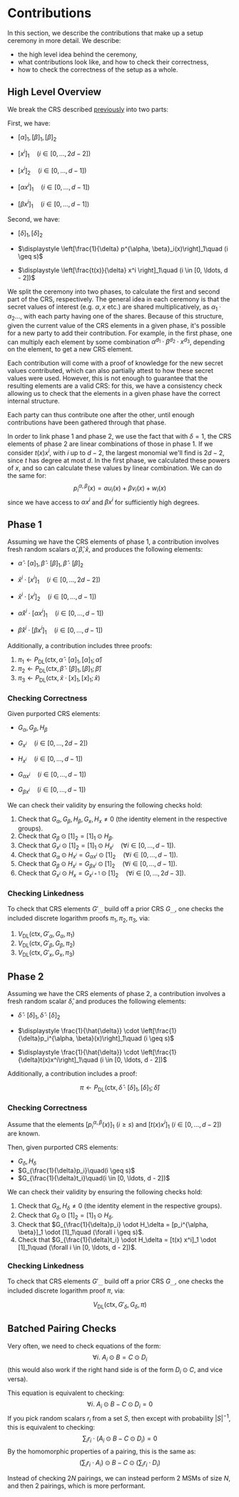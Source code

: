 # Contributions

In this section, we describe the contributions that make up a setup ceremony
in more detail.
We describe:
- the high level idea behind the ceremony,
- what contributions look like, and how to check their correctness,
- how to check the correctness of the setup as a whole.

## High Level Overview

We break the CRS described [previously](./groth16_recap.md) into two parts:

First, we have:

- $[\alpha]_1, [\beta]_1, [\beta]_2$

- $\displaystyle \left[x^i\right]_1\quad (i \in [0, \ldots, 2d - 2])$

- $\displaystyle \left[x^i\right]_2\quad (i \in [0, \ldots, d - 1])$

- $\displaystyle \left[\alpha x^i\right]_1\quad (i \in [0, \ldots, d - 1])$

- $\displaystyle \left[\beta x^i\right]_1\quad (i \in [0, \ldots, d - 1])$


Second, we have:

- $[\delta]_1, [\delta]_2$

- $\displaystyle \left[\frac{1}{\delta} p^{\alpha, \beta}_i(x)\right]_1\quad (i \geq s)$

- $\displaystyle \left[\frac{t(x)}{\delta} x^i \right]_1\quad (i \in [0, \ldots, d - 2])$

We split the ceremony into two phases, to calculate the first and second
part of the CRS, respectively.
The general idea in each ceremony is that the secret values of interest
(e.g. $\alpha, x$ etc.) are shared multiplicatively, as
$\alpha_1 \cdot \alpha_2 \ldots$, with each party having
one of the shares.
Because of this structure, given the current value of the CRS elements
in a given phase, it's possible for a new party to add their contribution.
For example, in the first phase, one can multiply each element
by some combination $\alpha^{d_1} \cdot \beta^{d_2} \cdot x^{d_3}$,
depending on the element,
to get a new CRS element.

Each contribution will come with a proof of knowledge for the new secret
values contributed, which can also partially attest to how these secret
values were used.
However, this is not enough to guarantee that the resulting elements
are a valid CRS: for this, we have a consistency check
allowing us to check that the elements in a given phase
have the correct internal structure.

Each party can thus contribute one after the other, until
enough contributions have been gathered through that phase.

In order to link phase 1 and phase 2,
we use the fact that with $\delta = 1$, the CRS elements of phase 2
are linear combinations of those in phase 1.
If we consider $t(x)x^i$, with $i$ up to $d - 2$,
the largest monomial we'll find is $2d - 2$, since $t$ has degree at most $d$.
In the first phase, we calculated these powers of $x$, and so can
calculate these values by linear combination.
We can do the same for:
$$
p_i^{\alpha, \beta}(x) = \alpha u_i(x) + \beta v_i(x) + w_i(x)
$$
since we have access to $\alpha x^i$ and $\beta x^i$ for sufficiently
high degrees.

## Phase 1

Assuming we have the CRS elements of phase 1, a contribution involves
fresh random scalars $\hat{\alpha}, \hat{\beta}, \hat{x}$, and produces
the following elements:

- $\hat{\alpha} \cdot [\alpha]_1, \hat{\beta} \cdot [\beta]_1, \hat{\beta} \cdot [\beta]_2$

- $\hat{x}^i \cdot [x^i]_1\quad (i \in [0, \ldots, 2d - 2])$
- $\hat{x}^i \cdot [x^i]_2\quad (i \in [0, \ldots, d - 1])$
- $\hat{\alpha}\hat{x}^i \cdot [\alpha x^i]_1\quad (i \in [0, \ldots, d - 1])$
- $\hat{\beta}\hat{x}^i \cdot [\beta x^i]_1\quad (i \in [0, \ldots, d - 1])$

Additionally, a contribution includes three proofs:

1. $\pi_1 \gets P_{\text{DL}}(\text{ctx}, \hat{\alpha} \cdot [\alpha]_1, [\alpha]_1; \hat{\alpha})$
2. $\pi_2 \gets P_{\text{DL}}(\text{ctx}, \hat{\beta} \cdot [\beta]_1, [\beta]_1; \hat{\beta})$
3. $\pi_3 \gets P_{\text{DL}}(\text{ctx}, \hat{x} \cdot [x]_1, [x]_1; \hat{x})$

### Checking Correctness

Given purported CRS elements:

- $G_{\alpha}, G_{\beta}, H_{\beta}$

- $G_{x^i}\quad (i \in [0, \ldots, 2d - 2])$

- $H_{x^i}\quad (i \in [0, \ldots, d - 1])$

- $\displaystyle G_{\alpha x^i}\quad (i \in [0, \ldots, d - 1])$

- $\displaystyle G_{\beta x^i}\quad (i \in [0, \ldots, d - 1])$

We can check their validity by ensuring the following checks hold:

1. Check that $G_\alpha, G_\beta, H_{\beta}, G_x, H_x \neq 0$ (the identity element in the respective groups).
2. Check that $G_\beta \odot [1]_2 = [1]_1 \odot H_\beta$.
3. Check that $G_{x^i} \odot [1]_2 = [1]_1 \odot H_{x^i} \quad (\forall i \in [0, \ldots, d - 1])$.
4. Check that $G_{\alpha} \odot H_{x^i} = G_{\alpha x^i} \odot [1]_2 \quad (\forall i \in [0, \ldots, d- 1])$.
5. Check that $G_{\beta} \odot H_{x^i} = G_{\beta x^i} \odot [1]_2 \quad (\forall i \in [0, \ldots, d- 1])$.
6. Check that $G_{x^i} \odot H_x = G_{x^{i + 1}} \odot [1]_2 \quad (\forall i \in [0, \ldots, 2d - 3])$.

### Checking Linkedness

To check that CRS elements $G'_{\ldots}$ build off a prior CRS $G_{\ldots}$,
one checks the included discrete logarithm proofs $\pi_1, \pi_2, \pi_3$, via:

1. $V_{\text{DL}}(\text{ctx}, G'_\alpha, G_\alpha, \pi_1)$
2. $V_{\text{DL}}(\text{ctx}, G'_\beta, G_\beta, \pi_2)$
3. $V_{\text{DL}}(\text{ctx}, G'_x, G_x, \pi_3)$

## Phase 2

Assuming we have the CRS elements of phase 2, a contribution involves
a fresh random scalar $\hat{\delta}$, and produces
the following elements:

- $\hat{\delta} \cdot [\delta]_1, \hat{\delta} \cdot [\delta]_2$

- $\displaystyle \frac{1}{\hat{\delta}} \cdot \left[\frac{1}{\delta}p_i^{\alpha, \beta}(x)\right]_1\quad (i \geq s)$

- $\displaystyle \frac{1}{\hat{\delta}} \cdot \left[\frac{1}{\delta}t(x)x^i\right]_1\quad (i \in [0, \ldots, d - 2])$

Additionally, a contribution includes a proof:

$$
\pi \gets P_{\text{DL}}(\text{ctx}, \hat{\delta} \cdot [\delta]_1, [\delta]_1; \hat{\delta})
$$

### Checking Correctness 

Assume that the elements $[p_i^{\alpha, \beta}(x)]_1\ (i \geq s)$ and $[t(x) x^i]_1\ (i \in [0, \ldots, d - 2])$ are known.

Then, given purported CRS elements:

- $G_\delta, H_\delta$
- $G_{\frac{1}{\delta}p_i}\quad(i \geq s)$
- $G_{\frac{1}{\delta}t_i}\quad(i \in [0, \ldots, d - 2])$

We can check their validity by ensuring the following checks hold:

1. Check that $G_\delta, H_\delta \neq 0$ (the identity element in the respective groups).
2. Check that $G_\delta \odot [1]_2 = [1]_1 \odot H_\delta$.
3. Check that $G_{\frac{1}{\delta}p_i} \odot H_\delta = [p_i^{\alpha, \beta}]_1 \odot [1]_1\quad (\forall i \geq s)$.
4. Check that $G_{\frac{1}{\delta}t_i} \odot H_\delta = [t(x) x^i]_1 \odot [1]_1\quad (\forall i \in [0, \ldots, d - 2])$.

### Checking Linkedness

To check that CRS elements $G'_{\ldots}$ build off a prior CRS $G_{\ldots}$,
one checks the included discrete logarithm proof $\pi$, via:

$$
V_{\text{DL}}(\text{ctx}, G'_\delta, G_\delta, \pi)
$$

## Batched Pairing Checks

Very often, we need to check equations of the form:
$$
\forall i.\ A_i \odot B = C \odot D_i
$$
(this would also work if the right hand side is of the form $D_i \odot C$, and vice versa).

This equation is equivalent to checking:
$$
\forall i.\ A_i \odot B - C \odot D_i = 0
$$
If you pick random scalars $r_i$ from a set $S$, then except with probability
$|S|^{-1}$, this is equivalent to checking:
$$
\sum_i r_i \cdot (A_i \odot B - C \odot D_i) = 0
$$
By the homomorphic properties of a pairing, this is the same as:
$$
\left(\sum_i r_i \cdot A_i\right) \odot B - C \odot \left(\sum_i r_i \cdot D_i\right)
$$

Instead of checking $2N$ pairings, we can instead perform $2$ MSMs
of size $N$, and then $2$ pairings, which is more performant.
